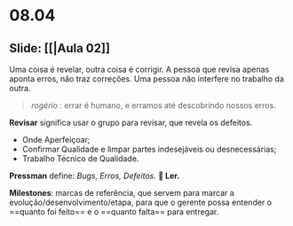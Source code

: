 # 08.04

## Slide: [[|Aula 02]]

Uma coisa é revelar, outra coisa é corrigir. A pessoa que revisa apenas aponta erros, não traz correções. Uma pessoa não interfere no trabalho da outra.

> *rogério* : errar é humano, e erramos até descobrindo nossos erros.

**Revisar** significa usar o grupo para revisar, que revela os defeitos.
- Onde Aperfeiçoar;
- Confirmar Qualidade e limpar partes indesejáveis ou desnecessárias;
- Trabalho Técnico de Qualidade.

**Pressman** define: *Bugs, Erros, Defeitos*. **🚧 Ler.**

**Milestones**: marcas de referência, que servem para marcar a evolução/desenvolvimento/etapa, para que o gerente possa entender o ==quanto foi feito== e o ==quanto falta== para entregar.

